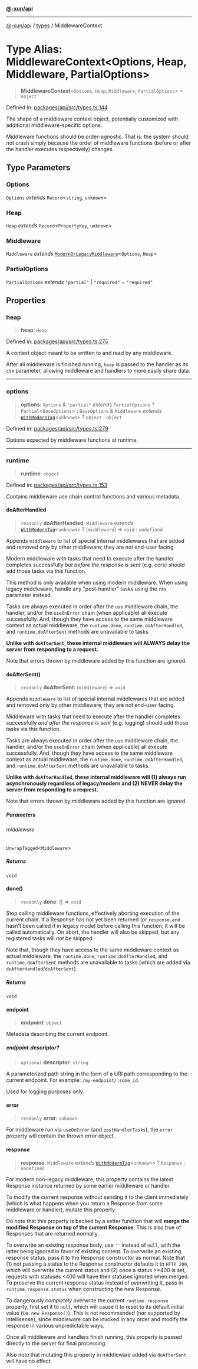 [**@-xun/api**](../../README.md)

***

[@-xun/api](../../README.md) / [types](../README.md) / MiddlewareContext

# Type Alias: MiddlewareContext\<Options, Heap, Middleware, PartialOptions\>

> **MiddlewareContext**\<`Options`, `Heap`, `Middleware`, `PartialOptions`\> = `object`

Defined in: [packages/api/src/types.ts:144](https://github.com/Xunnamius/api-utils/blob/20b3c0a8fb0d738da534e0b5a18ecc7bfb431124/packages/api/src/types.ts#L144)

The shape of a middleware context object, potentially customized with
additional middleware-specific options.

Middleware functions should be order-agnostic. That is: the system should not
crash simply because the order of middleware functions (before or after the
handler executes respectively) changes.

## Type Parameters

### Options

`Options` *extends* `Record`\<`string`, `unknown`\>

### Heap

`Heap` *extends* `Record`\<`PropertyKey`, `unknown`\>

### Middleware

`Middleware` *extends* [`ModernOrLegacyMiddleware`](ModernOrLegacyMiddleware.md)\<`Options`, `Heap`\>

### PartialOptions

`PartialOptions` *extends* `"partial"` \| `"required"` = `"required"`

## Properties

### heap

> **heap**: `Heap`

Defined in: [packages/api/src/types.ts:275](https://github.com/Xunnamius/api-utils/blob/20b3c0a8fb0d738da534e0b5a18ecc7bfb431124/packages/api/src/types.ts#L275)

A context object meant to be written to and read by any middleware.

After all middleware is finished running, `heap` is passed to the handler
as its `ctx` parameter, allowing middleware and handlers to more easily
share data.

***

### options

> **options**: `Options` & `"partial"` *extends* `PartialOptions` ? `Partial`\<`BaseOptions`\> : `BaseOptions` & `Middleware` *extends* [`WithModernTag`](WithModernTag.md)\<`unknown`\> ? `object` : `object`

Defined in: [packages/api/src/types.ts:279](https://github.com/Xunnamius/api-utils/blob/20b3c0a8fb0d738da534e0b5a18ecc7bfb431124/packages/api/src/types.ts#L279)

Options expected by middleware functions at runtime.

***

### runtime

> **runtime**: `object`

Defined in: [packages/api/src/types.ts:153](https://github.com/Xunnamius/api-utils/blob/20b3c0a8fb0d738da534e0b5a18ecc7bfb431124/packages/api/src/types.ts#L153)

Contains middleware use chain control functions and various metadata.

#### doAfterHandled

> `readonly` **doAfterHandled**: `Middleware` *extends* [`WithModernTag`](WithModernTag.md)\<`unknown`\> ? (`middleware`) => `void` : `undefined`

Appends `middleware` to list of special internal middlewares that are
added and removed only by other middleware; they are not end-user facing.

Modern middleware with tasks that need to execute after the handler
completes successfully _but before the response is sent_ (e.g. cors)
should add those tasks via this function.

This method is only available when using modern middleware. When using
legacy middleware, handle any "post-handler" tasks using the `res`
parameter instead.

Tasks are always executed in order after the `use` middleware chain, the
handler, and/or the `useOnError` chain (when applicable) all execute
successfully. And, though they have access to the same middleware context
as actual middleware, the `runtime.done`, `runtime.doAfterHandled`, and
`runtime.doAfterSent` methods are unavailable to tasks.

**Unlike with `doAfterSent`, these internal middleware will ALWAYS delay
the server from responding to a request.**

Note that errors thrown by middleware added by this function are ignored.

#### doAfterSent()

> `readonly` **doAfterSent**: (`middleware`) => `void`

Appends `middleware` to list of special internal middlewares that are
added and removed only by other middleware; they are not end-user facing.

Middleware with tasks that need to execute after the handler completes
successfully _and after the response is sent_ (e.g. logging) should add
those tasks via this function.

Tasks are always executed in order after the `use` middleware chain, the
handler, and/or the `useOnError` chain (when applicable) all execute
successfully. And, though they have access to the same middleware context
as actual middleware, the `runtime.done`, `runtime.doAfterHandled`, and
`runtime.doAfterSent` methods are unavailable to tasks.

**Unlike with `doAfterHandled`, these internal middleware will (1) always
run asynchronously regardless of legacy/modern and (2) NEVER delay the
server from responding to a request.**

Note that errors thrown by middleware added by this function are ignored.

##### Parameters

###### middleware

`UnwrapTagged`\<`Middleware`\>

##### Returns

`void`

#### done()

> `readonly` **done**: () => `void`

Stop calling middleware functions, effectively aborting execution of the
current chain. If a Response has not yet been returned (or
`response.end` hasn't been called if in legacy mode) before calling this
function, it will be called automatically. On abort, the handler will
also be skipped, but any registered tasks will _not_ be skipped.

Note that, though they have access to the same middleware context as
actual middleware, the `runtime.done`, `runtime.doAfterHandled`, and
`runtime.doAfterSent` methods are unavailable to tasks (which are added
via `doAfterHandled`/`doAfterSent`).

##### Returns

`void`

#### endpoint

> **endpoint**: `object`

Metadata describing the current endpoint.

##### endpoint.descriptor?

> `optional` **descriptor**: `string`

A parameterized path string in the form of a URI path corresponding to
the current endpoint. For example: `/my-endpoint/:some_id`.

Used for logging purposes only.

#### error

> `readonly` **error**: `unknown`

For middleware run via `useOnError` (and `postHandlerTasks`), the `error`
property will contain the thrown error object.

#### response

> **response**: `Middleware` *extends* [`WithModernTag`](WithModernTag.md)\<`unknown`\> ? `Response` : `undefined`

For modern non-legacy middleware, this property contains the latest
Response instance returned by some earlier middleware or handler.

To modify the current response without sending it to the client
immediately (which is what happens when you return a Response
from some middleware or handler), mutate this property.

Do note that this property is backed by a setter function that will
**merge the modified Response on top of the current
Response**. This is also true of Responses that are
returned normally.

To overwrite an existing response body, use `''` instead of `null`, with
the latter being ignored in favor of existing content. To overwrite an
existing response status, pass it to the Response constructor as
normal. Note that (1) not passing a status to the Response
constructor defaults it to `HTTP 200`, which will overwrite the current
status and (2) once a status >=400 is set, requests with statuses <400
will have their statuses ignored when merged. To preserve the current
response status instead of overwriting it, pass in
`runtime.response.status` when constructing the new Response.

To dangerously _completely_ overwrite the current `runtime.response`
property, first set it to `null`, which will cause it to reset to its
default initial value (i.e. `new Response()`). This is not recommended
(nor supported by intellisense), since middleware can be invoked in any
order and modify the response in various unpredictable ways.

Once all middleware and handlers finish running, this property is passed
directly to the server for final processing.

Also note that mutating this property in middleware added via
`doAfterSent` will have no effect.
